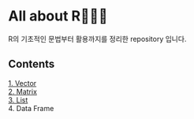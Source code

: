 # All about R👩🏻‍💻
R의 기초적인 문법부터 활용까지를 정리한 repository 입니다. 



## Contents 
[1. Vector](https://github.com/daeunni/All-about-R-/blob/main/1.%20Vector.md)     
[2. Matrix](https://github.com/daeunni/All-about-R-/blob/main/2.%20Matrix.md)      
[3. List](https://github.com/daeunni/All-about-R-/blob/main/3.%20Lists.md)    
4. Data Frame     
